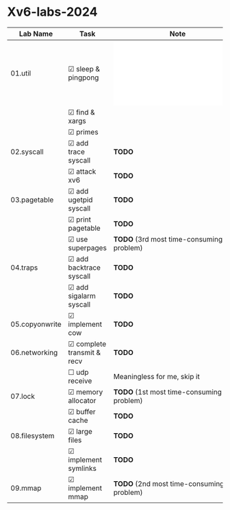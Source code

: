 # Xv6-labs-2024

<!-- ☑ ☐  -->

| Lab Name        | Task                      | Note                                        |
|-----------------|---------------------------|---------------------------------------------|
| 01.util         | ☑ sleep & pingpong        | ![Note01](./docs/lab01_util.md)                                   |
|                 | ☑ find & xargs            |                                    |
|                 | ☑ primes                  |                                    |
| 02.syscall      | ☑ add trace syscall       | **TODO**                                   |
|                 | ☑ attack xv6              | **TODO**                                   |
| 03.pagetable    | ☑ add ugetpid syscall     | **TODO**                                   |
|                 | ☑ print pagetable         | **TODO**                                   |
|                 | ☑ use superpages          | **TODO** (3rd most time-consuming problem) |
| 04.traps        | ☑ add backtrace syscall   | **TODO**                                   |
|                 | ☑ add sigalarm syscall    | **TODO**                                   |
| 05.copyonwrite  | ☑ implement cow           | **TODO**                                   |
| 06.networking   | ☑ complete transmit & recv| **TODO**                                   |
|                 | ☐ udp receive             | Meaningless for me, skip it                |
| 07.lock         | ☑ memory allocator        | **TODO** (1st most time-consuming problem) |
|                 | ☑ buffer cache            | **TODO**                                   |
| 08.filesystem   | ☑ large files             | **TODO**                                   |
|                 | ☑ implement symlinks      | **TODO**                                   |
| 09.mmap         | ☑ implement mmap          | **TODO** (2nd most time-consuming problem) |
